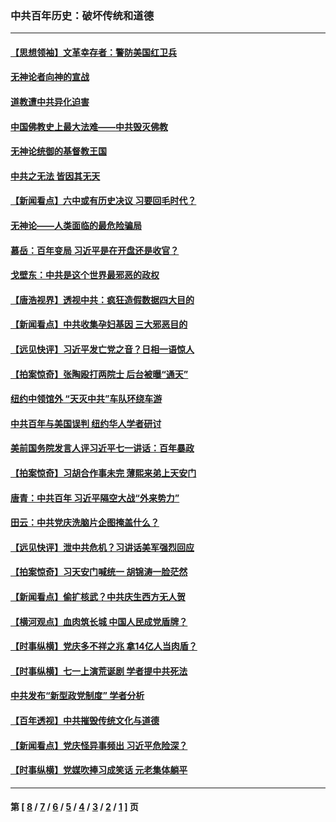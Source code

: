 ### 中共百年历史：破坏传统和道德
---
#### [【思想领袖】文革幸存者：警防美国红卫兵](../../pages/nf1176114/n13339289.md?12040430) 
#### [无神论者向神的宣战](../../pages/nf1176114/n13281535.md?12040430) 
#### [道教遭中共异化迫害](../../pages/nf1176114/n13281463.md?12040430) 
#### [中国佛教史上最大法难——中共毁灭佛教](../../pages/nf1176114/n13281397.md?12040430) 
#### [无神论统御的基督教王国](../../pages/nf1176114/n13281280.md?12040430) 
#### [中共之无法 皆因其无天](../../pages/nf1176114/n13281088.md?12040430) 
#### [【新闻看点】六中或有历史决议 习要回毛时代？](../../pages/nf1176114/n13222895.md?12040430) 
#### [无神论——人类面临的最危险骗局](../../pages/nf1176114/n13196137.md?12040430) 
#### [慕岳：百年变局 习近平是在开盘还是收官？](../../pages/nf1176114/n13206516.md?12040430) 
#### [戈壁东：中共是这个世界最邪恶的政权](../../pages/nf1176114/n13085641.md?12040430) 
#### [【唐浩视界】透视中共：疯狂造假数据四大目的](../../pages/nf1176114/n13080590.md?12040430) 
#### [【新闻看点】中共收集孕妇基因 三大邪恶目的](../../pages/nf1176114/n13077182.md?12040430) 
#### [【远见快评】习近平发亡党之音？日相一语惊人](../../pages/nf1176114/n13074809.md?12040430) 
#### [【拍案惊奇】张陶殴打两院士 后台被曝“通天”](../../pages/nf1176114/n13070496.md?12040430) 
#### [纽约中领馆外 “天灭中共”车队环绕车游](../../pages/nf1176114/n13070693.md?12040430) 
#### [中共百年与美国误判 纽约华人学者研讨](../../pages/nf1176114/n13067969.md?12040430) 
#### [美前国务院发言人评习近平七一讲话：百年暴政](../../pages/nf1176114/n13066986.md?12040430) 
#### [【拍案惊奇】习胡合作事未完 薄熙来弟上天安门](../../pages/nf1176114/n13065867.md?12040430) 
#### [唐青：中共百年 习近平隔空大战“外来势力”](../../pages/nf1176114/n13065976.md?12040430) 
#### [田云：中共党庆洗脑片企图掩盖什么？](../../pages/nf1176114/n13064395.md?12040430) 
#### [【远见快评】泄中共危机？习讲话美军强烈回应](../../pages/nf1176114/n13064269.md?12040430) 
#### [【拍案惊奇】习天安门喊统一 胡锦涛一脸茫然](../../pages/nf1176114/n13063233.md?12040430) 
#### [【新闻看点】偷扩核武？中共庆生西方无人贺](../../pages/nf1176114/n13061263.md?12040430) 
#### [【横河观点】血肉筑长城 中国人民成党盾牌？](../../pages/nf1176114/n13061779.md?12040430) 
#### [【时事纵横】党庆多不祥之兆 拿14亿人当肉盾？](../../pages/nf1176114/n13061709.md?12040430) 
#### [【时事纵横】七一上演荒诞剧 学者提中共死法](../../pages/nf1176114/n13058990.md?12040430) 
#### [中共发布“新型政党制度” 学者分析](../../pages/nf1176114/n13056354.md?12040430) 
#### [【百年透视】中共摧毁传统文化与道德](../../pages/nf1176114/n13057253.md?12040430) 
#### [【新闻看点】党庆怪异事频出 习近平危险深？](../../pages/nf1176114/n13056781.md?12040430) 
#### [【时事纵横】党媒吹捧习成笑话 元老集体躺平](../../pages/nf1176114/n13056792.md?12040430) 

---
#### 第 [ [8](./8.md?12040430) / [7](./7.md?12040430) / [6](./6.md?12040430) / [5](./5.md?12040430) / [4](./4.md?12040430) / [3](./3.md?12040430) / [2](./2.md?12040430) / [1](./1.md?12040430) ] 页
